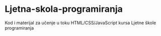 # Ljetna-skola-programiranja
Kod i materijal za učenje u toku HTML/CSS/JavaScript kursa Ljetne škole programiranja
